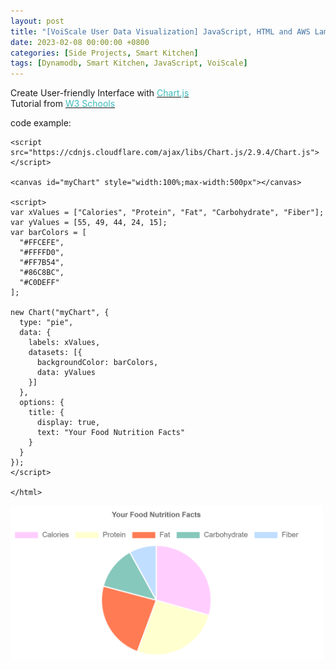 ```yaml
---
layout: post
title: "[VoiScale User Data Visualization] JavaScript, HTML and AWS Lambda code example"
date: 2023-02-08 00:00:00 +0800
categories: [Side Projects, Smart Kitchen]
tags: [Dynamodb, Smart Kitchen, JavaScript, VoiScale]
---
```


Create User-friendly Interface with [<span style="color:#3ababa">Chart.js</span>](https://www.chartjs.org/docs/latest/) <br/>
Tutorial from [<span style="color:#3ababa">W3 Schools</span>](https://www.w3schools.com/js/js_graphics_chartjs.asp)


code example:
```
<script
src="https://cdnjs.cloudflare.com/ajax/libs/Chart.js/2.9.4/Chart.js">
</script>

<canvas id="myChart" style="width:100%;max-width:500px"></canvas>

<script>
var xValues = ["Calories", "Protein", "Fat", "Carbohydrate", "Fiber"];
var yValues = [55, 49, 44, 24, 15];
var barColors = [
  "#FFCEFE",
  "#FFFFD0",
  "#FF7B54",
  "#86C8BC",
  "#C0DEFF"
];

new Chart("myChart", {
  type: "pie",
  data: {
    labels: xValues,
    datasets: [{
      backgroundColor: barColors,
      data: yValues
    }]
  },
  options: {
    title: {
      display: true,
      text: "Your Food Nutrition Facts"
    }
  }
});
</script>

</html>
```

<img src="/assets/img/JavaScript/pie_chart_nutrition_facts_00.PNG" alt="pie chart food facts" width="500"/> 
